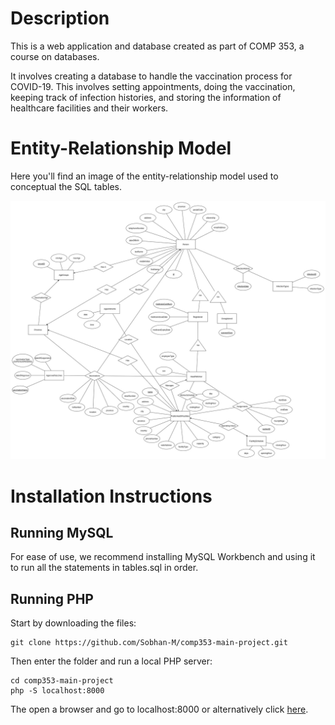# Description
This is a web application and database created as part of COMP 353, a course on databases.

It involves creating a database to handle the vaccination process for COVID-19. This involves setting appointments, doing the vaccination, keeping track of infection histories, and storing the information of healthcare facilities and their workers.

# Entity-Relationship Model
Here you'll find an image of the entity-relationship model used to conceptual the SQL tables.

![E-R Diagram](/Diagram/er-model.jpg)

# Installation Instructions

## Running MySQL
For ease of use, we recommend installing MySQL Workbench and using it to run all the statements in tables.sql in order.

## Running PHP
Start by downloading the files:
```
git clone https://github.com/Sobhan-M/comp353-main-project.git
```

Then enter the folder and run a local PHP server:
```
cd comp353-main-project
php -S localhost:8000
```

The open a browser and go to localhost:8000 or alternatively click [here](http://localhost:8000/).